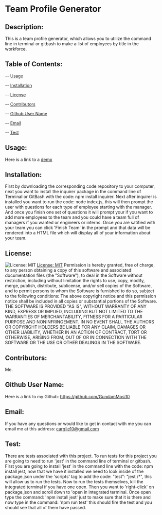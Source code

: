 # Team Profile Generator 

  ## Description: 
  This is a team profile generator, which allows you to utilize the command line in terminal or gitbash to make a list of employees by title in the workforce. 
  ## Table of Contents:
  -- [Usage](#usage)

  -- [Installation](#installation)

  -- [License](#license)

  -- [Contributors](#contributors)

  -- [Github User Name](#Github-User-Name)

  -- [Email](#email)

  -- [Test](#test)
  
  ## Usage:
  Here is a link to a [demo]() 
  ## Installation:
  First by downloading the corresponding code repository to your computer, next you want to install the inquirer package in the command line of Terminal or GitBash with the code: npm install inquirer. Next after inquirer is installed you want to run the code: node index.js, this will then prompt the user with questions for each type of employee starting with the manager. And once you finish one set of questions it will prompt your if you want to add more employees to the team and you could have a team full of managers if you wanted or engineers or interns. Once you are satified with your team you can click 'Finish Team' in the prompt and that data will be rendered into a HTML file which will display all of your information about your team.  
  ## License:
  ![License: MIT](https://img.shields.io/badge/License-MIT-yellow.svg) [License: MIT](https://opensource.org/licenses/MIT)
  Permission is hereby granted, free of charge, to any person obtaining a copy of this software and associated documentation files (the "Software"), to deal in the Software without restriction, including without limitation the rights to use, copy, modify, merge, publish, distribute, sublicense, and/or sell copies of the Software, and to permit persons to whom the Software is furnished to do so, subject to the following conditions: The above copyright notice and this permission notice shall be included in all copies or substantial portions of the Software. THE SOFTWARE IS PROVIDED "AS IS", WITHOUT WARRANTY OF ANY KIND, EXPRESS OR IMPLIED, INCLUDING BUT NOT LIMITED TO THE WARRANTIES OF MERCHANTABILITY, FITNESS FOR A PARTICULAR PURPOSE AND NONINFRINGEMENT. IN NO EVENT SHALL THE AUTHORS OR COPYRIGHT HOLDERS BE LIABLE FOR ANY CLAIM, DAMAGES OR OTHER LIABILITY, WHETHER IN AN ACTION OF CONTRACT, TORT OR OTHERWISE, ARISING FROM, OUT OF OR IN CONNECTION WITH THE SOFTWARE OR THE USE OR OTHER DEALINGS IN THE SOFTWARE. 
  ## Contributors:
  Me. 
  ## Github User Name:
  Here is a link to my Github: https://github.com/GundamMosi10
  ## Email:
  If you have any questions or would like to get in contact with me you can email me at this address: cargile10@gmail.com
  ## Test: 
  There are tests associated with this project. To run tests for this project you are going to need to run 'jest' in the command line of terminal or gitbash. First you are going to install 'jest' in the command line with the code: npm install jest, now that we have it installed we need to look inside of the package.json under the 'scripts' tag to add the code: "test": "jest /*", this will allow us to run the tests. Now to run the tests themselves, kill the integrated terminal if you have one open. Then you want to 'right-click' on package.json and scroll down to 'open in integrated terminal. Once open type the command: 'npm install jest' just to make sure that it is there and now type in the command: 'npm run test' this should fire the test and you should see that all of them have passed.